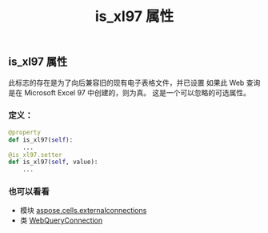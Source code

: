 ﻿---
title: is_xl97 属性
second_title: Aspose.Cells for Python via .NET API 参考文献
description:
type: docs
weight: 200
url: /zh/python-net/aspose.cells.externalconnections/webqueryconnection/is_xl97/
is_root: false
---
## is_xl97 属性

此标志的存在是为了向后兼容旧的现有电子表格文件，并已设置
如果此 Web 查询是在 Microsoft Excel 97 中创建的，则为真。
这是一个可以忽略的可选属性。
### 定义：
```python
@property
def is_xl97(self):
    ...
@is_xl97.setter
def is_xl97(self, value):
    ...
```

### 也可以看看
* 模块 [aspose.cells.externalconnections](../../)
* 类 [WebQueryConnection](/cells/zh/python-net/aspose.cells.externalconnections/webqueryconnection)
